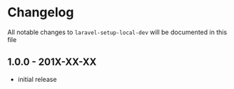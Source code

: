 # Changelog

All notable changes to `laravel-setup-local-dev` will be documented in this file

## 1.0.0 - 201X-XX-XX

- initial release
